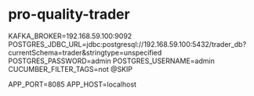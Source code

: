 # pro-quality-trader

KAFKA_BROKER=192.168.59.100:9092
POSTGRES_JDBC_URL=jdbc:postgresql://192.168.59.100:5432/trader_db?currentSchema=trader&stringtype=unspecified
POSTGRES_PASSWORD=admin
POSTGRES_USERNAME=admin
CUCUMBER_FILTER_TAGS=not @SKIP

APP_PORT=8085
APP_HOST=localhost